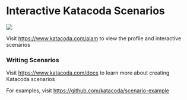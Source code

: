 # Interactive Katacoda Scenarios

[![](http://shields.katacoda.com/katacoda/alam/count.svg)](https://www.katacoda.com/alam "Get your profile on Katacoda.com")

Visit https://www.katacoda.com/alam to view the profile and interactive scenarios

### Writing Scenarios
Visit https://www.katacoda.com/docs to learn more about creating Katacoda scenarios

For examples, visit https://github.com/katacoda/scenario-example
